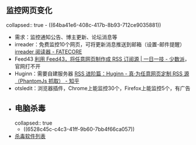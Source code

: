 ## 监控网页变化
collapsed:: true
	- ((64ba41e6-408c-417b-8b93-712ce9035881))
- 需求：监控通知公告、博主更新、论坛消息等
- irreader：免费监控10个网页，可将更新消息推送到邮箱（设置-邮件提醒） [irreader 阅读器 - FATECORE](http://irreader.fatecore.com/)
- Feed43 [利用 Feed43，将任意网页制作成 RSS 订阅源 | 一日一技 - 少数派](https://sspai.com/post/34320)，官网打不开
- Huginn：需要自建服务器 [RSS 进阶篇：Huginn - 真·为任意网页定制 RSS 源（PhantomJs 抓取） - 知乎](https://zhuanlan.zhihu.com/p/46216545)
- otsledit：浏览器插件，Chrome上能监控30个，Firefox上能监控5个，有广告
- ## 电脑杀毒
  collapsed:: true
	- ((6528c45c-c4c3-41ff-9b60-7bb4f66ca057))
- [杀毒软件列表](https://www.av-test.org/de/antivirus/unternehmen-windows-client)